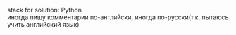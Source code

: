 stack for solution: Python  
иногда пишу комментарии по-английски, иногда по-русски(т.к. пытаюсь учить английский язык)  
